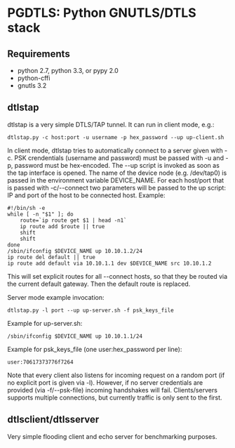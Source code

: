 PGDTLS: Python GNUTLS/DTLS stack
================================

Requirements
------------

- python 2.7, python 3.3, or pypy 2.0
- python-cffi
- gnutls 3.2


dtlstap
-------

dtlstap is a very simple DTLS/TAP tunnel. It can run in client mode, e.g.:

    dtlstap.py -c host:port -u username -p hex_password --up up-client.sh


In client mode, dtlstap tries to automatically connect to a server given with -c. PSK crendentials (username and password) must be passed with -u and -p, password must be hex-encoded. The --up script is invoked as soon as the tap interface is opened. The name of the device node (e.g. /dev/tap0) is passed in the environment variable DEVICE\_NAME. For each host/port that is passed with -c/--connect two parameters will be passed to the up script: IP and port of the host to be connected host. Example:

    #!/bin/sh -e
    while [ -n "$1" ]; do
        route=`ip route get $1 | head -n1`
        ip route add $route || true
        shift
        shift
    done
    /sbin/ifconfig $DEVICE_NAME up 10.10.1.2/24
    ip route del default || true
    ip route add default via 10.10.1.1 dev $DEVICE_NAME src 10.10.1.2


This will set explicit routes for all --connect hosts, so that they be routed via the current default gateway. Then the default route is replaced.

Server mode example invocation:

    dtlstap.py -l port --up up-server.sh -f psk_keys_file


Example for up-server.sh:

    /sbin/ifconfig $DEVICE_NAME up 10.10.1.1/24


Example for psk\_keys\_file (one user:hex\_password per line):

    user:70617373776f7264


Note that every client also listens for incoming request on a random port (if no explicit port is given via -l). However, if no server credentials are provided (via -f/--psk-file) incoming handshakes will fail. Clients/servers supports multiple connections, but currently traffic is only sent to the first.

dtlsclient/dtlsserver
---------------------

Very simple flooding client and echo server for benchmarking purposes.

